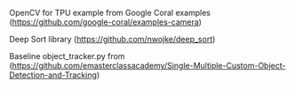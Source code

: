 OpenCV for TPU example from Google Coral examples (https://github.com/google-coral/examples-camera)

Deep Sort library (https://github.com/nwojke/deep_sort)

Baseline object_tracker.py from (https://github.com/emasterclassacademy/Single-Multiple-Custom-Object-Detection-and-Tracking)